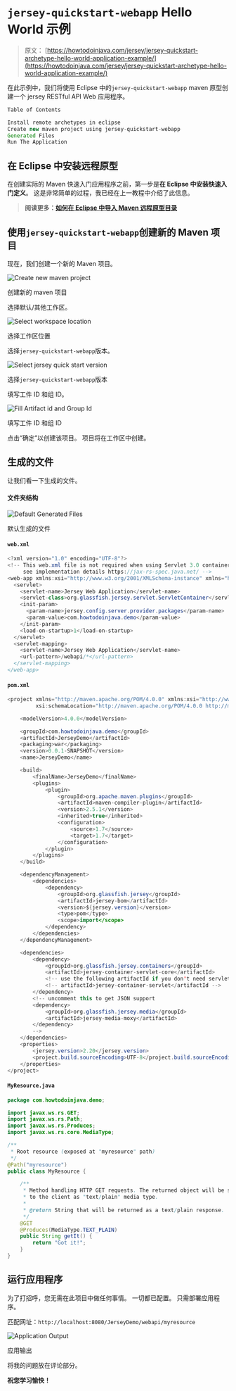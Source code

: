 # `jersey-quickstart-webapp` Hello World 示例

> 原文： [https://howtodoinjava.com/jersey/jersey-quickstart-archetype-hello-world-application-example/](https://howtodoinjava.com/jersey/jersey-quickstart-archetype-hello-world-application-example/)

在此示例中，我们将使用 Eclipse 中的`jersey-quickstart-webapp` maven 原型创建一个 jersey RESTful API Web 应用程序。

```java
Table of Contents

Install remote archetypes in eclipse
Create new maven project using jersey-quickstart-webapp
Generated Files
Run The Application
```

## 在 Eclipse 中安装远程原型

在创建实际的 Maven 快速入门应用程序之前，第一步是**在 Eclipse 中安装快速入门定义**。 这是非常简单的过程，我已经在上一教程中介绍了此信息。

> **阅读更多：[如何在 Eclipse 中导入 Maven 远程原型目录](//howtodoinjava.com/tools/eclipse/how-to-import-maven-remote-archetype-catalogs-in-eclipse/)**

## 使用`jersey-quickstart-webapp`创建新的 Maven 项目

现在，我们创建一个新的 Maven 项目。

![Create new maven project](img/61692fc772ae556d9e3e561e99032d99.png)

创建新的 maven 项目



选择默认/其他工作区。

![Select workspace location](img/1814fa9722462957f6437a1b2495e40f.png)

选择工作区位置



选择`jersey-quickstart-webapp`版本。

![Select jersey quick start version](img/0e16189f39087dcf13aaa8a2dbf481df.png)

选择`jersey-quickstart-webapp`版本



填写工件 ID 和组 ID。

![Fill Artifact id and Group Id](img/71d5da5869de291dd9aaf2c7f0780f3f.png)

填写工件 ID 和组 ID



点击“确定”以创建该项目。 项目将在工作区中创建。

## 生成的文件

让我们看一下生成的文件。

#### 文件夹结构

![Default Generated Files](img/0e981cff628d88d386113e6d20b7a7ca.png)

默认生成的文件



#### `web.xml`

```java
<?xml version="1.0" encoding="UTF-8"?>
<!-- This web.xml file is not required when using Servlet 3.0 container,
     see implementation details https://jax-rs-spec.java.net/ -->
<web-app xmlns:xsi="http://www.w3.org/2001/XMLSchema-instance" xmlns="http://java.sun.com/xml/ns/javaee" xsi:schemaLocation="http://java.sun.com/xml/ns/javaee http://www.oracle.com/technetwork/java/index.html; version="2.5">
  <servlet>
    <servlet-name>Jersey Web Application</servlet-name>
    <servlet-class>org.glassfish.jersey.servlet.ServletContainer</servlet-class>
    <init-param>
      <param-name>jersey.config.server.provider.packages</param-name>
      <param-value>com.howtodoinjava.demo</param-value>
    </init-param>
    <load-on-startup>1</load-on-startup>
  </servlet>
  <servlet-mapping>
    <servlet-name>Jersey Web Application</servlet-name>
    <url-pattern>/webapi/*</url-pattern>
  </servlet-mapping>
</web-app>
```

#### `pom.xml`

```java
<project xmlns="http://maven.apache.org/POM/4.0.0" xmlns:xsi="http://www.w3.org/2001/XMLSchema-instance"
         xsi:schemaLocation="http://maven.apache.org/POM/4.0.0 http://maven.apache.org/maven-v4_0_0.xsd">

    <modelVersion>4.0.0</modelVersion>

    <groupId>com.howtodoinjava.demo</groupId>
    <artifactId>JerseyDemo</artifactId>
    <packaging>war</packaging>
    <version>0.0.1-SNAPSHOT</version>
    <name>JerseyDemo</name>

    <build>
        <finalName>JerseyDemo</finalName>
        <plugins>
            <plugin>
                <groupId>org.apache.maven.plugins</groupId>
                <artifactId>maven-compiler-plugin</artifactId>
                <version>2.5.1</version>
                <inherited>true</inherited>
                <configuration>
                    <source>1.7</source>
                    <target>1.7</target>
                </configuration>
            </plugin>
        </plugins>
    </build>

    <dependencyManagement>
        <dependencies>
            <dependency>
                <groupId>org.glassfish.jersey</groupId>
                <artifactId>jersey-bom</artifactId>
                <version>${jersey.version}</version>
                <type>pom</type>
                <scope>import</scope>
            </dependency>
        </dependencies>
    </dependencyManagement>

    <dependencies>
        <dependency>
            <groupId>org.glassfish.jersey.containers</groupId>
            <artifactId>jersey-container-servlet-core</artifactId>
            <!-- use the following artifactId if you don't need servlet 2.x compatibility -->
            <!-- artifactId>jersey-container-servlet</artifactId -->
        </dependency>
        <!-- uncomment this to get JSON support
        <dependency>
            <groupId>org.glassfish.jersey.media</groupId>
            <artifactId>jersey-media-moxy</artifactId>
        </dependency>
        -->
    </dependencies>
    <properties>
        <jersey.version>2.20</jersey.version>
        <project.build.sourceEncoding>UTF-8</project.build.sourceEncoding>
    </properties>
</project>

```

#### `MyResource.java`

```java
package com.howtodoinjava.demo;

import javax.ws.rs.GET;
import javax.ws.rs.Path;
import javax.ws.rs.Produces;
import javax.ws.rs.core.MediaType;

/**
 * Root resource (exposed at "myresource" path)
 */
@Path("myresource")
public class MyResource {

    /**
     * Method handling HTTP GET requests. The returned object will be sent
     * to the client as "text/plain" media type.
     *
     * @return String that will be returned as a text/plain response.
     */
    @GET
    @Produces(MediaType.TEXT_PLAIN)
    public String getIt() {
        return "Got it!";
    }
}

```

## 运行应用程序

为了打招呼，您无需在此项目中做任何事情。 一切都已配置。 只需部署应用程序。

匹配网址：`http://localhost:8080/JerseyDemo/webapi/myresource`

![Application Output](img/257f2702994284d4019a77c150f8d90d.png)

应用输出



将我的问题放在评论部分。

**祝您学习愉快！**